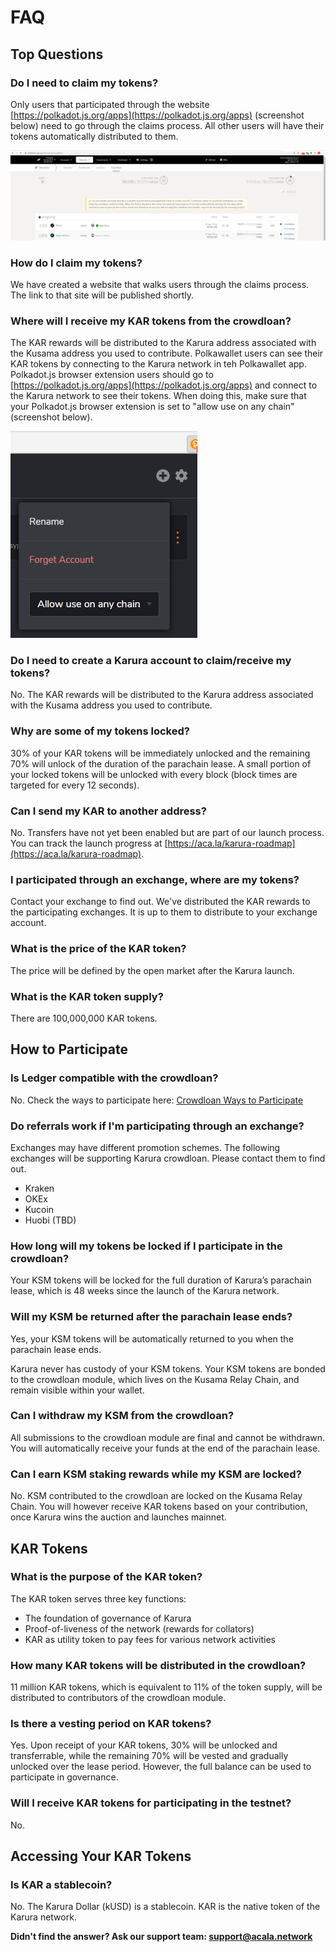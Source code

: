 # FAQ

## Top Questions

### Do I need to claim my tokens?

Only users that participated through the website [https://polkadot.js.org/apps](https://polkadot.js.org/apps) \(screenshot below\) need to go through the claims process. All other users will have their tokens automatically distributed to them.

![](../../.gitbook/assets/image%20%2813%29.png)

### How do I claim my tokens?

We have created a website that walks users through the claims process. The link to that site will be published shortly.

### **Where will I receive my KAR tokens from the crowdloan?**

The KAR rewards will be distributed to the Karura address associated with the Kusama address you used to contribute. Polkawallet users can see their KAR tokens by connecting to the Karura network in teh Polkawallet app. Polkadot.js browser extension users should go to [https://polkadot.js.org/apps](https://polkadot.js.org/apps) and connect to the Karura network to see their tokens. When doing this, make sure that your Polkadot.js browser extension is set to "allow use on any chain" \(screenshot below\).

![](../../.gitbook/assets/image%20%2824%29.png)

### Do I need to create a Karura account to claim/receive my tokens?

No. The KAR rewards will be distributed to the Karura address associated with the Kusama address you used to contribute.

### Why are some of my tokens locked?

30% of your KAR tokens will be immediately unlocked and the remaining 70% will unlock of the duration of the parachain lease. A small portion of your locked tokens will be unlocked with every block \(block times are targeted for every 12 seconds\).

### Can I send my KAR to another address?

No. Transfers have not yet been enabled but are part of our launch process. You can track the launch progress at [https://aca.la/karura-roadmap](https://aca.la/karura-roadmap).

### I participated through an exchange, where are my tokens?

Contact your exchange to find out. We've distributed the KAR rewards to the participating exchanges. It is up to them to distribute to your exchange account.

### What is the price of the KAR token?

The price will be defined by the open market after the Karura launch.

### **What is the KAR token supply?**

There are 100,000,000 KAR tokens.

## **How to Participate**

### **Is Ledger compatible with the crowdloan?**

No. Check the ways to participate here: [Crowdloan Ways to Participate](https://wiki.acala.network/karura/crowdloan#3-2-ways-to-participate)

### Do referrals work if I'm participating through an exchange?

Exchanges may have different promotion schemes. The following exchanges will be supporting Karura crowdloan. Please contact them to find out.

* Kraken
* OKEx
* Kucoin
* Huobi \(TBD\)

### **How long will my tokens be locked if I participate in the crowdloan?**

Your KSM tokens will be locked for the full duration of Karura’s parachain lease, which is 48 weeks since the launch of the Karura network.

### **Will my KSM be returned after the parachain lease ends?**

Yes, your KSM tokens will be automatically returned to you when the parachain lease ends.

Karura never has custody of your KSM tokens. Your KSM tokens are bonded to the crowdloan module, which lives on the Kusama Relay Chain, and remain visible within your wallet.

### **Can I withdraw my KSM from the crowdloan?**

All submissions to the crowdloan module are final and cannot be withdrawn. You will automatically receive your funds at the end of the parachain lease.

### **Can I earn KSM staking rewards while my KSM are locked?**

No. KSM contributed to the crowdloan are locked on the Kusama Relay Chain. You will however receive KAR tokens based on your contribution, once Karura wins the auction and launches mainnet.

## KAR Tokens

### **What is the purpose of the KAR token?**

The KAR token serves three key functions:

* The foundation of governance of Karura
* Proof-of-liveness of the network \(rewards for collators\)
* KAR as utility token to pay fees for various network activities

### **How many KAR tokens will be distributed in the crowdloan?**

11 million KAR tokens, which is equivalent to 11% of the token supply, will be distributed to contributors of the crowdloan module.

### Is there a vesting period on KAR tokens?

Yes. Upon receipt of your KAR tokens, 30% will be unlocked and transferrable, while the remaining 70% will be vested and gradually unlocked over the lease period. However, the full balance can be used to participate in governance.

### **Will I receive KAR tokens for participating in the testnet?**

No.

## **Accessing Your KAR Tokens**

### **Is KAR a stablecoin?**

No. The Karura Dollar \(kUSD\) is a stablecoin. KAR is the native token of the Karura network.

**Didn't find the answer? Ask our support team: support@acala.network**

